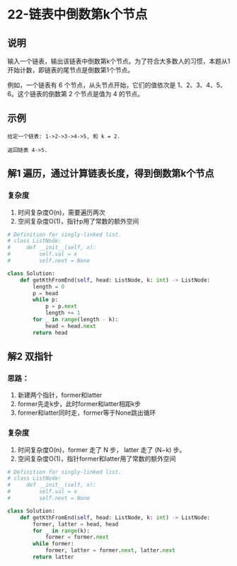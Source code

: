 # 22-链表中倒数第k个节点

## 说明
输入一个链表，输出该链表中倒数第k个节点。为了符合大多数人的习惯，本题从1开始计数，即链表的尾节点是倒数第1个节点。

例如，一个链表有 6 个节点，从头节点开始，它们的值依次是 1、2、3、4、5、6。这个链表的倒数第 2 个节点是值为 4 的节点。

## 示例
```
给定一个链表: 1->2->3->4->5, 和 k = 2.

返回链表 4->5.
```

## 解1 遍历，通过计算链表长度，得到倒数第k个节点

### 复杂度
1. 时间复杂度O(n)，需要遍历两次
2. 空间复杂度O(1)，指针p用了常数的额外空间

```python
# Definition for singly-linked list.
# class ListNode:
#     def __init__(self, x):
#         self.val = x
#         self.next = None

class Solution:
    def getKthFromEnd(self, head: ListNode, k: int) -> ListNode:
        length = 0
        p = head
        while p:
            p = p.next
            length += 1
        for _ in range(length - k):
            head = head.next
        return head
```

## 解2 双指针

### 思路：
1. 新建两个指针，former和latter
2. former先走k步，此时former和latter相距k步
3. former和latter同时走，former等于None跳出循环

### 复杂度
1. 时间复杂度O(n)，former 走了 N 步， latter 走了 (N−k) 步。
2. 空间复杂度O(1)，指针former和latter用了常数的额外空间

```python
# Definition for singly-linked list.
# class ListNode:
#     def __init__(self, x):
#         self.val = x
#         self.next = None

class Solution:
    def getKthFromEnd(self, head: ListNode, k: int) -> ListNode:
        former, latter = head, head
        for _ in range(k):
            former = former.next
        while former:
            former, latter = former.next, latter.next
        return latter
```